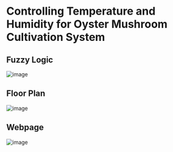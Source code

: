 # Controlling Temperature and Humidity for Oyster Mushroom Cultivation System

## Fuzzy Logic 
![image](https://user-images.githubusercontent.com/95115804/206984756-7debc1af-5865-4871-80a9-3b0b814071e2.png)

## Floor Plan
![image](https://user-images.githubusercontent.com/95115804/206984830-c5d2a9eb-8a55-424d-b61a-455eaf6edfbe.png)

## Webpage
![image](https://user-images.githubusercontent.com/95115804/206984886-569532f4-a02e-45cf-a74f-44a98908c2aa.png)
